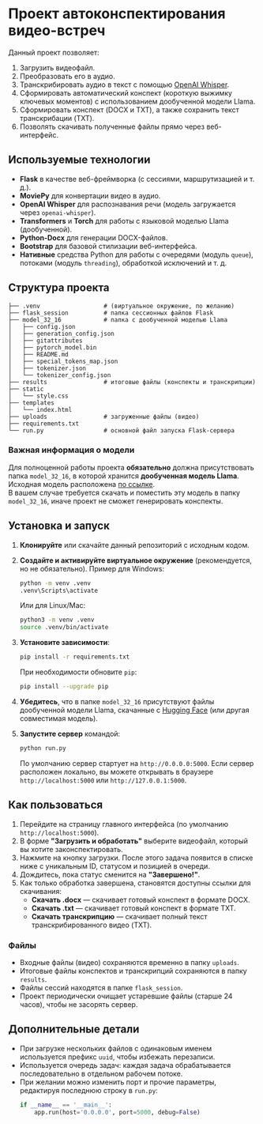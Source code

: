 # Проект автоконспектирования видео-встреч

Данный проект позволяет:
1. Загрузить видеофайл.
2. Преобразовать его в аудио.
3. Транскрибировать аудио в текст с помощью [OpenAI Whisper](https://github.com/openai/whisper).
4. Сформировать автоматический конспект (короткую выжимку ключевых моментов) с использованием дообученной модели Llama.
5. Сформировать конспект (DOCX и TXT), а также сохранить текст транскрибации (TXT).
6. Позволять скачивать полученные файлы прямо через веб-интерфейс.

## Используемые технологии

- **Flask** в качестве веб-фреймворка (c сессиями, маршрутизацией и т. д.).
- **MoviePy** для конвертации видео в аудио.
- **OpenAI Whisper** для распознавания речи (модель загружается через `openai-whisper`).
- **Transformers** и **Torch** для работы с языковой моделью Llama (дообученной).
- **Python-Docx** для генерации DOCX-файлов.
- **Bootstrap** для базовой стилизации веб-интерфейса.
- **Нативные** средства Python для работы с очередями (модуль `queue`), потоками (модуль `threading`), обработкой исключений и т. д.

## Структура проекта

```
├── .venv                  # (виртуальное окружение, по желанию)
├── flask_session          # папка сессионных файлов Flask
├── model_32_16            # папка с дообученной моделью Llama
│   ├── config.json
│   ├── generation_config.json
│   ├── gitattributes
│   ├── pytorch_model.bin
│   ├── README.md
│   ├── special_tokens_map.json
│   ├── tokenizer.json
│   └── tokenizer_config.json
├── results                # итоговые файлы (конспекты и транскрипции)
├── static
│   └── style.css
├── templates
│   └── index.html
├── uploads                # загруженные файлы (видео)
├── requirements.txt
└── run.py                 # основной файл запуска Flask-сервера
```

### Важная информация о модели

Для полноценной работы проекта **обязательно** должна присутствовать папка `model_32_16`, в которой хранится **дообученная модель Llama**.  
Исходная модель расположена [по ссылке](https://huggingface.co/ErenBukov/llama_31_8b_7k_Dataset).  
В вашем случае требуется скачать и поместить эту модель в папку `model_32_16`, иначе проект не сможет генерировать конспекты.

## Установка и запуск

1. **Клонируйте** или скачайте данный репозиторий с исходным кодом.

2. **Создайте и активируйте виртуальное окружение** (рекомендуется, но не обязательно). Пример для Windows:
   ```bash
   python -m venv .venv
   .venv\Scripts\activate
   ```
   Или для Linux/Mac:
   ```bash
   python3 -m venv .venv
   source .venv/bin/activate
   ```

3. **Установите зависимости**:
   ```bash
   pip install -r requirements.txt
   ```
   При необходимости обновите `pip`:
   ```bash
   pip install --upgrade pip
   ```

4. **Убедитесь**, что в папке `model_32_16` присутствуют файлы дообученной модели Llama, скачанные с [Hugging Face](https://huggingface.co/ErenBukov/llama_31_8b_7k_Dataset) (или другая совместимая модель).

5. **Запустите сервер** командой:
   ```bash
   python run.py
   ```
   По умолчанию сервер стартует на `http://0.0.0.0:5000`. Если сервер расположен локально, вы можете открывать в браузере `http://localhost:5000` или `http://127.0.0.1:5000`.

## Как пользоваться

1. Перейдите на страницу главного интерфейса (по умолчанию `http://localhost:5000`).
2. В форме **"Загрузить и обработать"** выберите видеофайл, который вы хотите законспектировать.
3. Нажмите на кнопку загрузки. После этого задача появится в списке ниже с уникальным ID, статусом и позицией в очереди.
4. Дождитесь, пока статус сменится на **"Завершено!"**.
5. Как только обработка завершена, становятся доступны ссылки для скачивания:
   - **Скачать .docx** — скачивает готовый конспект в формате DOCX.
   - **Скачать .txt** — скачивает готовый конспект в формате TXT.
   - **Скачать транскрипцию** — скачивает полный текст транскрибированного видео (TXT).

### Файлы

- Входные файлы (видео) сохраняются временно в папку `uploads`.
- Итоговые файлы конспектов и транскрипций сохраняются в папку `results`.
- Файлы сессий находятся в папке `flask_session`.
- Проект периодически очищает устаревшие файлы (старше 24 часов), чтобы не засорять сервер.

## Дополнительные детали

- При загрузке нескольких файлов с одинаковым именем используется префикс `uuid`, чтобы избежать перезаписи.
- Используется очередь задач: каждая задача обрабатывается последовательно в отдельном рабочем потоке.
- При желании можно изменить порт и прочие параметры, редактируя последнюю строку в `run.py`:
  ```python
  if __name__ == '__main__':
      app.run(host='0.0.0.0', port=5000, debug=False)
  ```